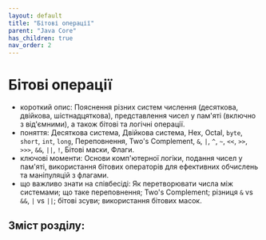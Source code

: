 ```yaml
---
layout: default
title: "Бітові операції"
parent: "Java Core"
has_children: true
nav_order: 2
---
```


# Бітові операції

*   короткий опис: Пояснення різних систем числення (десяткова, двійкова, шістнадцяткова), представлення чисел у пам'яті (включно з від'ємними), а також бітові та логічні операції.
*   поняття: Десяткова система, Двійкова система, Hex, Octal, `byte`, `short`, `int`, `long`, Переповнення, Two's Complement, `&`, `|`, `^`, `~`, `<<`, `>>`, `>>>`, `&&`, `||`, `!`, Бітові маски, Флаги.
*   ключові моменти: Основи комп'ютерної логіки, подання чисел у пам'яті, використання бітових операторів для ефективних обчислень та маніпуляцій з флагами.
*   що важливо знати на співбесіді: Як перетворювати числа між системами; що таке переповнення; Two's Complement; різниця `&` vs `&&`, `|` vs `||`; бітові зсуви; використання бітових масок.


## Зміст розділу:
